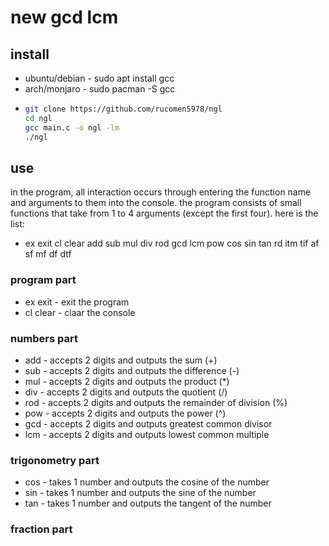 # new gcd lcm

## install
* ubuntu/debian - sudo apt install gcc
* arch/monjaro  - sudo pacman -S gcc
* ```bash
  git clone https://github.com/rucomen5978/ngl
  cd ngl
  gcc main.c -o ngl -lm
  ./ngl

## use
in the program, all interaction occurs through entering the function name and arguments to them into the console.
the program consists of small functions that take from 1 to 4 arguments (except the first four).
here is the list:

* ex exit cl clear add sub mul div rod gcd lcm pow cos sin tan rd itm tif af sf mf df dtf

### program part
* ex exit - exit the program
* cl clear - claar the console

### numbers part
* add - accepts 2 digits and outputs the sum                    (+)
* sub - accepts 2 digits and outputs the difference             (-)
* mul - accepts 2 digits and outputs the product                (*)
* div - accepts 2 digits and outputs the quotient               (/)
* rod - accepts 2 digits and outputs the remainder of division  (%)
* pow - accepts 2 digits and outputs the power                  (^)
* gcd - accepts 2 digits and outputs greatest common divisor
* lcm - accepts 2 digits and outputs lowest common multiple

### trigonometry part
* cos - takes 1 number and outputs the cosine of the number
* sin - takes 1 number and outputs the sine of the number
* tan - takes 1 number and outputs the tangent of the number

### fraction part
